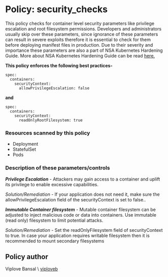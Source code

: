 # Policy: security_checks
This policy checks for container level security parameters like privilege escalation and root filesystem permissions. 
Developers and administrators usually skip over these parameters, since ignorance of these parameters can result in severe exploits therefore it is essential to check for them before deploying manifest files in production.
Due to their severity and importance these parameters are also a part of NSA Kubernetes Hardening Guide. More about NSA Kubernetes Hardening Guide can be read [here.](https://media.defense.gov/2021/Aug/03/2002820425/-1/-1/1/CTR_KUBERNETESHARDENINGGUIDANCE.PDF)

__This policy enforces the following best practices-__

```
spec:
  containers:
    securityContext:
      allowPrivilegeEscalation: false
```

__and__

```
spec:
  containers:
    securityContext:
      readOnlyRootFilesystem: true
```

### Resources scanned by this policy
- Deployment
- StatefulSet
- Pods

### Description of these parameters/controls
___Privilege Escalation___ - Attackers may gain access to a container and uplift its privilege to enable excessive capabilities.

_Solution/Remediation_ - If your application does not need it, make sure the allowPrivilegeEscalation field of the securityContext is set to false..


___Immutable Container filesystem___ - Mutable container filesystem can be adjusted to inject malicious code or data into containers. Use immutable (read only) filesystem to limit potential attacks.

_Solution/Remediation_ - Set the readOnlyFilesystem field of securityContext to true. In case your application requires writable filesystem then it is recommended to mount secondary filesystems

## Policy author
Viplove Bansal \\ [viploveb](https://github.com/viploveb)

